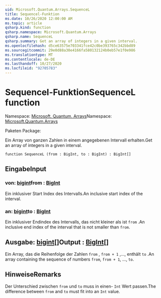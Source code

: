 ```yaml
---
uid: Microsoft.Quantum.Arrays.SequenceL
title: Sequencel-Funktion
ms.date: 10/26/2020 12:00:00 AM
ms.topic: article
qsharp.kind: function
qsharp.namespace: Microsoft.Quantum.Arrays
qsharp.name: SequenceL
qsharp.summary: Get an array of integers in a given interval.
ms.openlocfilehash: d5ce63575e703341fce42c0be393765c342bbd89
ms.sourcegitcommit: 29e0d88a30e4166fa580132124b0eb57e1f0e986
ms.translationtype: MT
ms.contentlocale: de-DE
ms.lasthandoff: 10/27/2020
ms.locfileid: "92705783"
---
```

# <a name="sequencel-function"></a><span data-ttu-id="547d5-102">Sequencel-Funktion</span><span class="sxs-lookup"><span data-stu-id="547d5-102">SequenceL function</span></span>

<span data-ttu-id="547d5-103">Namespace: [Microsoft. Quantum. Arrays](xref:Microsoft.Quantum.Arrays)</span><span class="sxs-lookup"><span data-stu-id="547d5-103">Namespace: [Microsoft.Quantum.Arrays](xref:Microsoft.Quantum.Arrays)</span></span>

<span data-ttu-id="547d5-104">Paketen [](https://nuget.org/packages/)</span><span class="sxs-lookup"><span data-stu-id="547d5-104">Package: [](https://nuget.org/packages/)</span></span>


<span data-ttu-id="547d5-105">Ein Array von ganzen Zahlen in einem angegebenen Intervall erhalten.</span><span class="sxs-lookup"><span data-stu-id="547d5-105">Get an array of integers in a given interval.</span></span>

```qsharp
function SequenceL (from : BigInt, to : BigInt) : BigInt[]
```


## <a name="input"></a><span data-ttu-id="547d5-106">Eingabe</span><span class="sxs-lookup"><span data-stu-id="547d5-106">Input</span></span>

### <a name="from--bigint"></a><span data-ttu-id="547d5-107">von: [bigint](xref:microsoft.quantum.lang-ref.bigint)</span><span class="sxs-lookup"><span data-stu-id="547d5-107">from : [BigInt](xref:microsoft.quantum.lang-ref.bigint)</span></span>

<span data-ttu-id="547d5-108">Ein inklusiver Start Index des Intervalls.</span><span class="sxs-lookup"><span data-stu-id="547d5-108">An inclusive start index of the interval.</span></span>


### <a name="to--bigint"></a><span data-ttu-id="547d5-109">an: [bigint](xref:microsoft.quantum.lang-ref.bigint)</span><span class="sxs-lookup"><span data-stu-id="547d5-109">to : [BigInt](xref:microsoft.quantum.lang-ref.bigint)</span></span>

<span data-ttu-id="547d5-110">Ein inklusiver Endindex des Intervalls, das nicht kleiner als ist `from` .</span><span class="sxs-lookup"><span data-stu-id="547d5-110">An inclusive end index of the interval that is not smaller than `from`.</span></span>



## <a name="output--bigint"></a><span data-ttu-id="547d5-111">Ausgabe: [bigint](xref:microsoft.quantum.lang-ref.bigint)[]</span><span class="sxs-lookup"><span data-stu-id="547d5-111">Output : [BigInt](xref:microsoft.quantum.lang-ref.bigint)[]</span></span>

<span data-ttu-id="547d5-112">Ein Array, das die Reihenfolge der Zahlen `from` , `from + 1` ,..., enthält `to` .</span><span class="sxs-lookup"><span data-stu-id="547d5-112">An array containing the sequence of numbers `from`, `from + 1`, ..., `to`.</span></span>

## <a name="remarks"></a><span data-ttu-id="547d5-113">Hinweise</span><span class="sxs-lookup"><span data-stu-id="547d5-113">Remarks</span></span>

<span data-ttu-id="547d5-114">Der Unterschied zwischen `from` und `to` muss in einen- `Int` Wert passen.</span><span class="sxs-lookup"><span data-stu-id="547d5-114">The difference between `from` and `to` must fit into an `Int` value.</span></span>